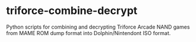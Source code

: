 # triforce-combine-decrypt
Python scripts for combining and decrypting Triforce Arcade NAND games from MAME ROM dump format into Dolphin/Nintendont ISO format.
